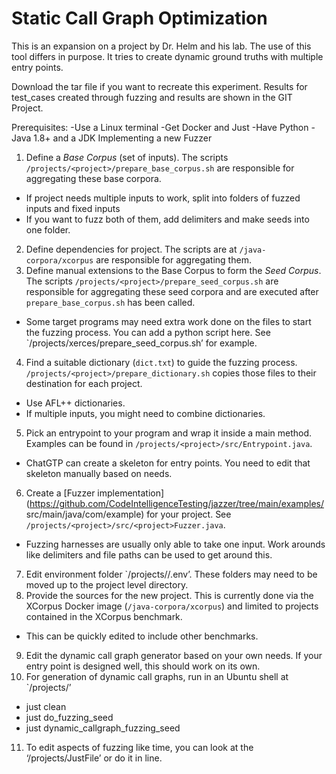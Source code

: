 # Static Call Graph Optimization
This is an expansion on a project by Dr. Helm and his lab. The use of this tool differs in purpose. It tries to create dynamic ground truths with multiple entry points.

Download the tar file if you want to recreate this experiment. Results for test_cases created through fuzzing and results are shown in the GIT Project.

Prerequisites:
-Use a Linux terminal
-Get Docker and Just
-Have Python
-Java 1.8+ and a JDK
Implementing a new Fuzzer
1) Define a *Base Corpus* (set of inputs). The scripts 
`/projects/<project>/prepare_base_corpus.sh` are responsible for 
aggregating these base corpora.
- If project needs multiple inputs to work, split into folders of fuzzed 
inputs and fixed inputs
- If you want to fuzz both of them, add delimiters and make seeds into 
one folder.
2) Define dependencies for project. The scripts are at 
`/java-corpora/xcorpus` are responsible for aggregating them.
3) Define manual extensions to the Base Corpus to form the *Seed Corpus*. 
The scripts `/projects/<project>/prepare_seed_corpus.sh` are responsible 
for aggregating these seed corpora and are executed after 
`prepare_base_corpus.sh` has been called.
- Some target programs may need extra work done on the files to start
the fuzzing process. You can add a python script here. See 
`/projects/xerces/prepare_seed_corpus.sh’ for example.
4) Find a suitable dictionary (`dict.txt`) to guide the fuzzing process. 
`/projects/<project>/prepare_dictionary.sh` copies those files to their 
destination for each project.
- Use AFL++ dictionaries.
- If multiple inputs, you might need to combine dictionaries.
5) Pick an entrypoint to your program and wrap it inside a main method. 
Examples can be found in `/projects/<project>/src/Entrypoint.java`.
- ChatGTP can create a skeleton for entry points. You need to edit that
skeleton manually based on needs.
6) Create a [Fuzzer implementation]
(https://github.com/CodeIntelligenceTesting/jazzer/tree/main/examples/
src/main/java/com/example) for your project. See 
`/projects/<project>/src/<project>Fuzzer.java`.
- Fuzzing harnesses are usually only able to take one input. Work 
arounds like delimiters and file paths can be used to get around this.
7) Edit environment folder `/projects/<project>/.env’. These folders may 
need to be moved up to the project level directory.
8) Provide the sources for the new project. This is currently done via the 
XCorpus Docker image (`/java-corpora/xcorpus`) and limited to projects 
contained in the XCorpus benchmark.
- This can be quickly edited to include other benchmarks.
9) Edit the dynamic call graph generator based on your own needs. If your 
entry point is designed well, this should work on its own.
10) For generation of dynamic call graphs, run in an Ubuntu shell at 
`/projects/<project>’
- just clean
- just do_fuzzing_seed
- just dynamic_callgraph_fuzzing_seed
11) To edit aspects of fuzzing like time, you can look at the 
‘/projects/JustFile’ or do it in line.